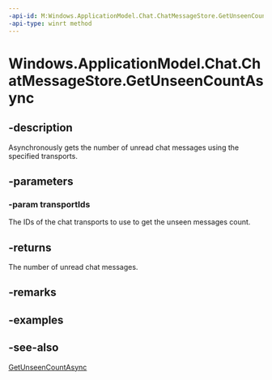```yaml
---
-api-id: M:Windows.ApplicationModel.Chat.ChatMessageStore.GetUnseenCountAsync(Windows.Foundation.Collections.IIterable{System.String})
-api-type: winrt method
---
```


<!-- Method syntax
public Windows.Foundation.IAsyncOperation<int> GetUnseenCountAsync(Windows.Foundation.Collections.IIterable<System.String> transportIds)
-->

# Windows.ApplicationModel.Chat.ChatMessageStore.GetUnseenCountAsync

## -description
Asynchronously gets the number of unread chat messages using the specified transports.

## -parameters
### -param transportIds
The IDs of the chat transports to use to get the unseen messages count.

## -returns
The number of unread chat messages.

## -remarks

## -examples

## -see-also
[GetUnseenCountAsync](chatmessagestore_getunseencountasync_88302786.md)